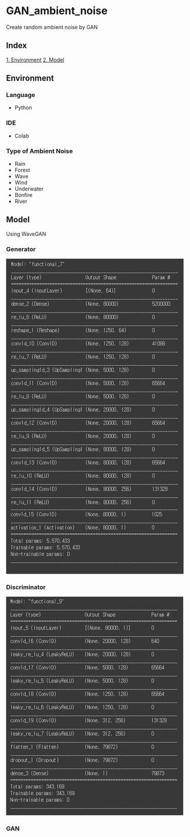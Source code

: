 # GAN_ambient_noise
Create random ambient noise by GAN

## Index
[1. Environment](#language)
[2. Model](#model)

## Environment

### Language
- Python

### IDE
- Colab

### Type of Ambient Noise
- Rain
- Forest
- Wave
- Wind
- Underwater
- Bonfire
- River

## Model
Using WaveGAN

### Generator
<img src='/img/generator.png'>

### Discriminator
<img src='/img/discriminator.png'>

### GAN
